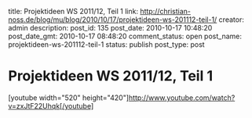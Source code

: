 title: Projektideen WS 2011/12, Teil 1
link: http://christian-noss.de/blog/mu/blog/2010/10/17/projektideen-ws-201112-teil-1/
creator: admin
description: 
post_id: 135
post_date: 2010-10-17 10:48:20
post_date_gmt: 2010-10-17 08:48:20
comment_status: open
post_name: projektideen-ws-201112-teil-1
status: publish
post_type: post

# Projektideen WS 2011/12, Teil 1

[youtube width="520" height="420"]http://www.youtube.com/watch?v=zxJtF22Uhqk[/youtube]